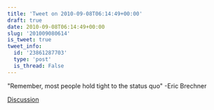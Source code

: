 ```yaml
---
title: 'Tweet on 2010-09-08T06:14:49+00:00'
draft: true
date: 2010-09-08T06:14:49+00:00
slug: '201009080614'
is_tweet: true
tweet_info:
  id: '23861287703'
  type: 'post'
  is_thread: False
---
```




"Remember, most people hold tight to the status quo" -Eric Brechner

[Discussion](https://x.com/sytelus/status/23861287703)
